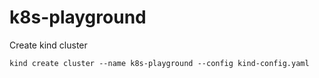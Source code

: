# k8s-playground

Create kind cluster
```
kind create cluster --name k8s-playground --config kind-config.yaml
```
